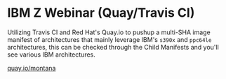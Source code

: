 # IBM Z Webinar (Quay/Travis CI)

Utilizing Travis CI and Red Hat's Quay.io to pushup a multi-SHA image manifest of architectures that mainly leverage IBM's `s390x` and `ppc64le` architectures, this can be checked through the Child Manifests and you'll see various IBM architectures.

[quay.io/montana](https://quay.io/montana)

